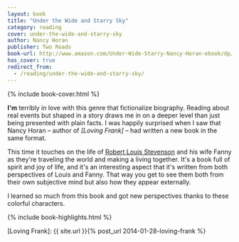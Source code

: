 ```yaml
---
layout: book
title: "Under the Wide and Starry Sky"
category: reading
cover: under-the-wide-and-starry-sky
author: Nancy Horan
publisher: Two Roads
book-url: http://www.amazon.com/Under-Wide-Starry-Nancy-Horan-ebook/dp/B00DS9G194/
has_cover: true
redirect_from:
  - /reading/under-the-wide-and-starry-sky/
---
```

{% include book-cover.html %}

**I'm** terribly in love with this genre that fictionalize biography. Reading about real events but shaped in a story draws me in on a deeper level than just being presented with plain facts. I was happily surprised when I saw that Nancy Horan – author of *[Loving Frank]* – had written a new book in the same format.

This time it touches on the life of [Robert Louis Stevenson](https://en.wikipedia.org/wiki/Robert_Louis_Stevenson) and his wife Fanny as they're traveling the world and making a living together. It's a book full of spirit and joy of life, and it's an interesting aspect that it's written from both perspectives of Louis and Fanny. That way you get to see them both from their own subjective mind but also how they appear externally.

I learned so much from this book and got new perspectives thanks to these colorful characters.

{% include book-highlights.html %}

[Loving Frank]: {{ site.url }}{% post_url 2014-01-28-loving-frank %}
